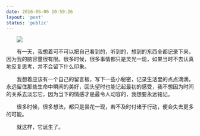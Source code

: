 ```yaml
---
date: 2016-06-06 10:59:26
layout: 'post'
status: 'public'
---
```

![](https://inz.oss-cn-beijing.aliyuncs.com/Images/Emerge/nature-7152461_1920.jpg)
<audio src="https://inz.oss-cn-beijing.aliyuncs.com/Audios/128kbit/bensound-littleidea.mp3"  autoplay></audio>

<html>
<head>
<style type="text/css">
 p {text-indent: 2em;}
</style>
</head>

<body>
<p>有一天，我想着可不可以把自己看到的，听到的，想到的东西全都记录下来，因为我的脑容量很有限。很多时候，很多事情都只是灵光一现，如果当时不去认真地反复思考，并不会留下什么印象。</p>
<p>我想着应该有一个自己的留言板，写下一些小秘密，记录生活里的点点滴滴，永远留住那些生命中瞬间的美好，回头望时也能记起最初的感受，我不想因为时间的关系去淡忘它，因为当下的情感才是最令人动容的，我想要永远铭记。</p>
<p>很多时候，很多想法，都只是昙花一现，若不及时付诸于行动，便会失去更多的可能。</p>
<p>就这样，它诞生了。</p>
</body>
</html>
